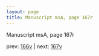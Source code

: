 ```yaml
---
layout: page
title: Manuscript msA, page 167r
---
```


Manuscript msA, page 167r

prev:  [166v](../166v) | next:  [167v](../167v)